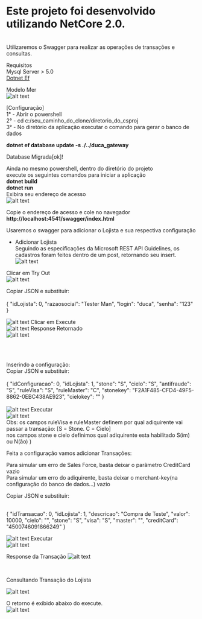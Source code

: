 # Este projeto foi desenvolvido utilizando NetCore 2.0. 
<br>
Utilizaremos o Swagger para realizar as operações de transações e consultas.<br>

Requisitos<br> 
Mysql Server > 5.0<br>
<a href="https://download.microsoft.com/download/4/0/9/40920432-3302-47a8-b13c-bbc4848ad114/dotnet-sdk-2.1.302-win-x64.exe">Dotnet Ef</a> <br>

Modelo Mer<br>
![alt text](https://imageshack.com/a/img923/507/3Hrbq5.png)
<br>

[Configuração]<br>
1° - Abrir o powershell<br>
2° - cd c:/seu_caminho_do_clone/diretorio_do_csproj<br>
3° - No diretório da aplicação executar o comando para gerar o banco de dados <br>

<b>dotnet ef database update -s  ./../duca_gateway</b><br>

Database Migrada[ok]!<br>

Ainda no mesmo powershell, dentro do diretório do projeto<br>
execute os seguintes comandos para iniciar a aplicação<br>
<b>
  dotnet build <br>
  dotnet run
</b>
<br>
Exibira seu endereço de acesso<br>
![alt text](https://imagizer.imageshack.com/v2/1024x768q90/923/s7TmNu.png)

Copie o endereço de acesso e cole no navegador<br>
<b>http://localhost:4541/swagger/index.html</b><br>


Usaremos o swagger para adicionar o Lojista e sua respectiva configuração<br>
- Adicionar Lojista<br>
Seguindo as especificações da Microsoft REST API Guidelines, os cadastros foram feitos dentro de um post, retornando seu insert.<br>
![alt text](https://imagizer.imageshack.com/v2/1024x768q90/921/Kfg8LW.png)

Clicar em Try Out<br>
![alt text](https://imagizer.imageshack.com/v2/1024x768q90/923/jkkMFu.png)

Copiar JSON e substituir:<br>
<br>
{
  "idLojista": 0,
  "razaosocial": "Tester Man",
  "login": "duca",
  "senha": "123"
}

![alt text](https://imagizer.imageshack.com/v2/1024x768q90/923/0qDv1p.png)
Clicar em Execute
<br>
![alt text](https://imagizer.imageshack.com/v2/1024x768q90/924/xlc2tH.png)
Response Retornado<br>
![alt text](https://imagizer.imageshack.com/v2/1024x768q90/921/jDsbhi.png)

<br>
<br>

Inserindo a configuração:<br>
Copiar JSON e substituir:<br>
<br>
{
  "idConfiguracao": 0,
  "idLojista": 1,
  "stone": "S",
  "cielo": "S",
  "antifraude": "S",
  "ruleVisa": "S",
  "ruleMaster": "C",
  "stonekey": "F2A1F485-CFD4-49F5-8862-0EBC438AE923",
  "cielokey": ""
} <br><br>
![alt text](https://imagizer.imageshack.com/v2/1024x768q90/922/hgHSao.png)
Executar<br>
![alt text](https://imagizer.imageshack.com/v2/1024x768q90/923/2DR9BV.png)
<br>
Obs: os campos ruleVisa e ruleMaster definem por qual adiquirente vai passar a transação: [S = Stone. C = Cielo]<br>
nos campos stone e cielo definimos qual adiquirente esta habilitado S(im) ou N(ão) ) <br>

Feita a configuração vamos adicionar Transações:

Para simular um erro de Sales Force, basta deixar o parâmetro CreditCard vazio<br>
Para simular um erro do adiquirente, basta deixar o merchant-key(na configuração do banco de dados...) vazio<br>

Copiar JSON e substituir:<br>
<br>

{
  "idTransacao": 0,
  "idLojista": 1,
  "descricao": "Compra de Teste",
  "valor": 10000,
  "cielo": "",
  "stone": "S",
  "visa": "S",
  "master": "",
  "creditCard": "4500746091866249"
}
<br>

![alt text](https://imageshack.com/a/img923/434/fwalSv.png)
Executar<br>
![alt text](https://imagizer.imageshack.com/v2/1024x768q90/923/2DR9BV.png)

Response da Transação
![alt text](https://imageshack.com/a/img924/9532/lNbGvY.png)

<br>
 
Consultando Transação do Lojista <br>

![alt text](https://imageshack.com/a/img922/2820/T8Ir9Y.png)

O retorno é exibido abaixo do execute. <br>
![alt text](https://imageshack.com/a/img923/9977/LwgBHS.png)

<br>







